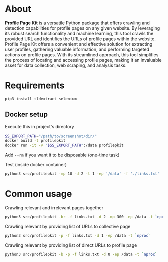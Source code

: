# About

**Profile Page Kit** is a versatile Python package that offers crawling and detection capabilities for profile pages on any given website. By leveraging its robust search functionality and machine learning, this tool crawls the provided URL and identifies the URLs of profile pages within the website. Profile Page Kit offers a convenient and effective solution for extracting user profiles, gathering valuable information, and performing targeted actions on profile pages. With its streamlined approach, this tool simplifies the process of locating and accessing profile pages, making it an invaluable asset for data collection, web scraping, and analysis tasks.

# Requirements

```Bash
pip3 install tldextract selenium
```

## Docker setup

Execute this in project's directory
```Bash
SS_EXPORT_PATH="/path/to/screenshot/dir/"
docker build -t profilepkit
docker run -it -v "$SS_EXPORT_PATH":/data profilepkit
```
Add `--rm` if you want it to be disposable (one-time task)

Test (inside docker container)
```Bash
python3 src/profilepkit -mp 10 -d 2 -t 1 -ep '/data' -f './links.txt'
```

# Common usage

Crawling relevant and irrelevant pages together
```Bash
python3 src/profilepkit -br -f links.txt -d 2 -mp 300 -ep /data -t `nproc`
```

Crawling relevant by providing list of URLs to collective page
```Bash
python3 src/profilepkit -p -f links.txt -d 1 -ep /data -t `nproc`
```

Crawling relevant by providing list of direct URLs to profile page
```Bash
python3 src/profilepkit -b -p -f links.txt -d 0 -ep /data -t `nproc`
```
